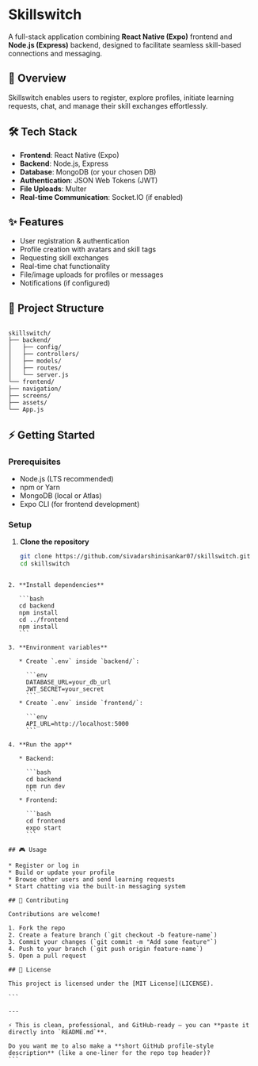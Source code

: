 # Skillswitch

A full-stack application combining **React Native (Expo)** frontend and **Node.js (Express)** backend, designed to facilitate seamless skill-based connections and messaging.

## 🚀 Overview

Skillswitch enables users to register, explore profiles, initiate learning requests, chat, and manage their skill exchanges effortlessly.

## 🛠️ Tech Stack

- **Frontend**: React Native (Expo)
- **Backend**: Node.js, Express
- **Database**: MongoDB (or your chosen DB)
- **Authentication**: JSON Web Tokens (JWT)
- **File Uploads**: Multer
- **Real-time Communication**: Socket.IO (if enabled)

## ✨ Features

- User registration & authentication  
- Profile creation with avatars and skill tags  
- Requesting skill exchanges  
- Real-time chat functionality  
- File/image uploads for profiles or messages  
- Notifications (if configured)  

## 📂 Project Structure

```

skillswitch/
├── backend/
│   ├── config/
│   ├── controllers/
│   ├── models/
│   ├── routes/
│   └── server.js
└── frontend/
├── navigation/
├── screens/
├── assets/
└── App.js

````

## ⚡ Getting Started

### Prerequisites
- Node.js (LTS recommended)
- npm or Yarn
- MongoDB (local or Atlas)
- Expo CLI (for frontend development)

### Setup

1. **Clone the repository**
   ```bash
   git clone https://github.com/sivadarshinisankar07/skillswitch.git
   cd skillswitch
````

2. **Install dependencies**

   ```bash
   cd backend
   npm install
   cd ../frontend
   npm install
   ```

3. **Environment variables**

   * Create `.env` inside `backend/`:

     ```env
     DATABASE_URL=your_db_url
     JWT_SECRET=your_secret
     ```
   * Create `.env` inside `frontend/`:

     ```env
     API_URL=http://localhost:5000
     ```

4. **Run the app**

   * Backend:

     ```bash
     cd backend
     npm run dev
     ```
   * Frontend:

     ```bash
     cd frontend
     expo start
     ```

## 🎮 Usage

* Register or log in
* Build or update your profile
* Browse other users and send learning requests
* Start chatting via the built-in messaging system

## 🤝 Contributing

Contributions are welcome!

1. Fork the repo
2. Create a feature branch (`git checkout -b feature-name`)
3. Commit your changes (`git commit -m "Add some feature"`)
4. Push to your branch (`git push origin feature-name`)
5. Open a pull request

## 📜 License

This project is licensed under the [MIT License](LICENSE).

```

---

⚡ This is clean, professional, and GitHub-ready — you can **paste it directly into `README.md`**.  

Do you want me to also make a **short GitHub profile-style description** (like a one-liner for the repo top header)?
```
